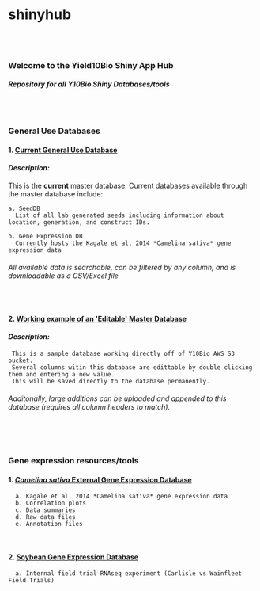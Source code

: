 # shinyhub  
  
<br/>
<br/>

### __Welcome to the Yield10Bio Shiny App Hub__
#### *Repository for all Y10Bio Shiny Databases/tools*

<br/>
<br/>


### __General Use Databases__

#### 1. [Current General Use Database](https://yield10bio.shinyapps.io/databasehub/)

#### __*Description:*__ 
This is the __current__ master database. Current databases available through the master database include:

    a. SeedDB
      List of all lab generated seeds including information about location, generation, and construct IDs.

    b. Gene Expression DB
      Currently hosts the Kagale et al, 2014 *Camelina sativa* gene expression data


######   All available data is searchable, can be filtered by any column, and is downloadable as a CSV/Excel file


<br/>


#### 2. [Working example of an 'Editable' Master Database](https://yield10bio.shinyapps.io/editdb/)

#### __*Description:*__ 
     This is a sample database working directly off of Y10Bio AWS S3 bucket. 
     Several columns witin this database are edittable by double clicking them and entering a new value. 
     This will be saved directly to the database permanently. 

######   Additonally, large additions can be uploaded and appended to this database (requires all column headers to match).

<br/>
<br/>

### Gene expression resources/tools

#### 1. [*Camelina sativa* External Gene Expression Database](https://yield10bio.shinyapps.io/camelinage/)
      a. Kagale et al, 2014 *Camelina sativa* gene expression data
      b. Correlation plots
      c. Data summaries
      d. Raw data files
      e. Annotation files
<br/>

#### 2. [Soybean Gene Expression Database](https://yield10bio.shinyapps.io/soybeange/)
      a. Internal field trial RNAseq experiment (Carlisle vs Wainfleet Field Trials)
  
  


